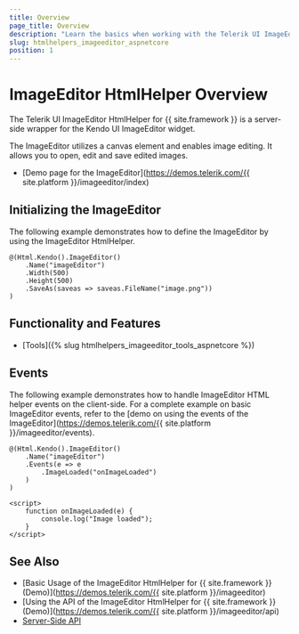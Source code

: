 ```yaml
---
title: Overview
page_title: Overview
description: "Learn the basics when working with the Telerik UI ImageEditor HtmlHelper for {{ site.framework }}."
slug: htmlhelpers_imageeditor_aspnetcore
position: 1
---
```


# ImageEditor HtmlHelper Overview

The Telerik UI ImageEditor HtmlHelper for {{ site.framework }} is a server-side wrapper for the Kendo UI ImageEditor widget.

The ImageEditor utilizes a canvas element and enables image editing. It allows you to open, edit and save edited images.

* [Demo page for the ImageEditor](https://demos.telerik.com/{{ site.platform }}/imageeditor/index)

## Initializing the ImageEditor

The following example demonstrates how to define the ImageEditor by using the ImageEditor HtmlHelper.

```
@(Html.Kendo().ImageEditor()
    .Name("imageEditor")
    .Width(500)
    .Height(500)
    .SaveAs(saveas => saveas.FileName("image.png"))
)
```

## Functionality and Features

* [Tools]({% slug htmlhelpers_imageeditor_tools_aspnetcore %})

## Events

The following example demonstrates how to handle ImageEditor HTML helper events on the client-side. For a complete example on basic ImageEditor events, refer to the [demo on using the events of the ImageEditor](https://demos.telerik.com/{{ site.platform }}/imageeditor/events).

```
@(Html.Kendo().ImageEditor()
    .Name("imageEditor")
    .Events(e => e
        .ImageLoaded("onImageLoaded")
    )
)

<script>
    function onImageLoaded(e) {
        console.log("Image loaded");
    }
</script>
```

## See Also

* [Basic Usage of the ImageEditor HtmlHelper for {{ site.framework }} (Demo)](https://demos.telerik.com/{{ site.platform }}/imageeditor)
* [Using the API of the ImageEditor HtmlHelper for {{ site.framework }} (Demo)](https://demos.telerik.com/{{ site.platform }}/imageeditor/api)
* [Server-Side API](/api/imageeditor)
